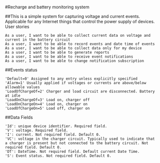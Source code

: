 #Recharge and battery monitoring system

##This is a simple system for capturing voltage and current events. Applicable for any Internet things that control the power supply of devices.
User stories

    As a user, I want to be able to collect current data on voltage and current in the battery circuit
    As a user, I want to be able to record events and date time of events
    As a user, I want to be able to collect data only for my device
    As a user, I want to be able to generate reports
    As a user, I want to be able to receive event notifications
    As a user, I want to be able to change notification subscription

##Events status

    'Default=0' Assigned to any entry unless explicitly specified
    'Alarm=1' Usually applied if voltages or currents are above/below allowable values
    'LoadOfChargeOf=2' Charger and load circuit are disconnected. Battery at idle
    'LoadOnChargeOf=3' Load on, charger off
    'LoadOnChargeOn=4' Load on, charger on
    'LoadOfChargeOn=5' Load off, charger on

##Data Fields

    'Id': unique device identifier. Required field.
    'V': voltage. Required field.
    'I': current. Not required field. Default 0.
    'VC': voltage in the charger circuit. Typically used to indicate that a charger is present but not connected to the battery circuit. Not required field. Default 0.
    'DT': DateTime. Not required field. Default current Date Time.
    'S': Event status. Not required field. Default 0.
